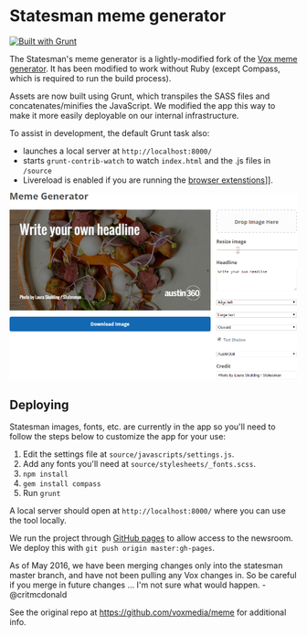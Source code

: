 # Statesman meme generator

[![Built with Grunt](https://cdn.gruntjs.com/builtwith.png)](http://gruntjs.com/)

The Statesman's meme generator is a lightly-modified fork of the [Vox meme generator](https://github.com/voxmedia/meme). It has been modified to work without Ruby (except Compass, which is required to run the build process).

Assets are now built using Grunt, which transpiles the SASS files and concatenates/minifies the JavaScript. We modified the app this way to make it more easily deployable on our internal infrastructure.

To assist in development, the default Grunt task also:
  * launches a local server at `http://localhost:8000/`
  * starts `grunt-contrib-watch` to watch `index.html` and the .js files in `/source`
  * Livereload is enabled if you are running the [browser extenstions](http://livereload.com/extensions/)]].

![screenshot](readme.png)

## Deploying

Statesman images, fonts, etc. are currently in the app so you'll need to follow the steps below to customize the app for your use:

1. Edit the settings file at `source/javascripts/settings.js`.
2. Add any fonts you'll need at `source/stylesheets/_fonts.scss`.
3. `npm install`
4. `gem install compass`
5. Run `grunt`

A local server should open at `http://localhost:8000/` where you can use the tool locally.

We run the project through [GitHub pages](https://pages.github.com/) to allow access to the newsroom. We deploy this with `git push origin master:gh-pages`.

As of May 2016, we have been merging changes only into the statesman master branch, and have not been pulling any Vox changes in. So be careful if you merge in future changes ... I'm not sure what would happen. - @critmcdonald

See the original repo at https://github.com/voxmedia/meme for additional info.
